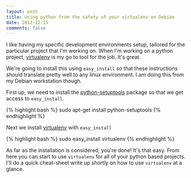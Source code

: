 ```yaml
---
layout: post
title: Using python from the safety of your virtualenv on Debian
date: 2012-12-15
comments: false
---
```


I like having my specific development environments setup, tailored for the particular project that I'm working on. When I'm working on a python project, [virtualenv](http://www.virtualenv.org/en/latest/) is my go to tool for the job. It's great.

We're going to install this using `easy_install` so that these instructions should translate pretty well to any linux environment. I am doing this from my Debian workstation though.

First up, we need to install the [python-setuptools](http://packages.debian.org/sid/python-setuptools) package so that we get access to `easy_install`.

{% highlight bash %}
sudo apt-get install python-setuptools
{% endhighlight %}

Next we install [virtualenv](http://www.virtualenv.org/en/latest/) with `easy_install`

{% highlight bash %}
sudo easy_install virtualenv
{% endhighlight %}

As far as the installation is considered, you're done! It's that easy. From here you can start to use `virtualenv` for all of your python based projects. I'll do a quick cheat-sheet write up shortly on how to use `virtualenv` at a glance.
